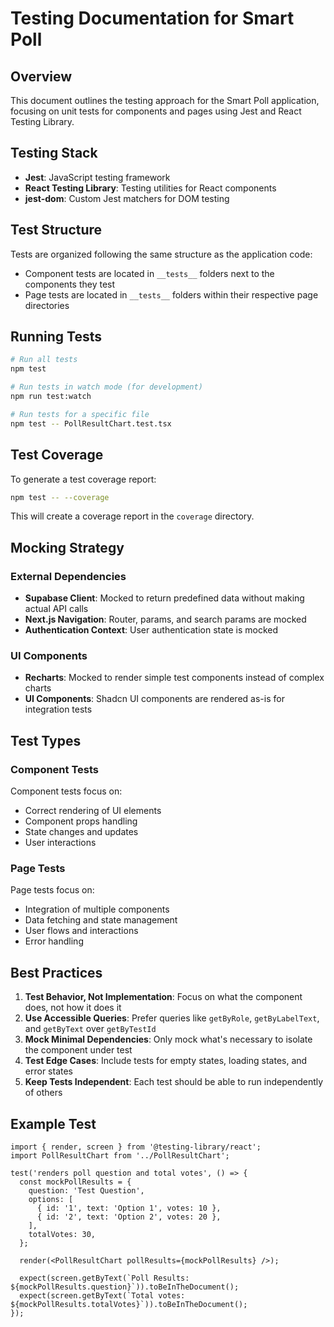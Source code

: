 # Testing Documentation for Smart Poll

## Overview

This document outlines the testing approach for the Smart Poll application, focusing on unit tests for components and pages using Jest and React Testing Library.

## Testing Stack

- **Jest**: JavaScript testing framework
- **React Testing Library**: Testing utilities for React components
- **jest-dom**: Custom Jest matchers for DOM testing

## Test Structure

Tests are organized following the same structure as the application code:

- Component tests are located in `__tests__` folders next to the components they test
- Page tests are located in `__tests__` folders within their respective page directories

## Running Tests

```bash
# Run all tests
npm test

# Run tests in watch mode (for development)
npm run test:watch

# Run tests for a specific file
npm test -- PollResultChart.test.tsx
```

## Test Coverage

To generate a test coverage report:

```bash
npm test -- --coverage
```

This will create a coverage report in the `coverage` directory.

## Mocking Strategy

### External Dependencies

- **Supabase Client**: Mocked to return predefined data without making actual API calls
- **Next.js Navigation**: Router, params, and search params are mocked
- **Authentication Context**: User authentication state is mocked

### UI Components

- **Recharts**: Mocked to render simple test components instead of complex charts
- **UI Components**: Shadcn UI components are rendered as-is for integration tests

## Test Types

### Component Tests

Component tests focus on:
- Correct rendering of UI elements
- Component props handling
- State changes and updates
- User interactions

### Page Tests

Page tests focus on:
- Integration of multiple components
- Data fetching and state management
- User flows and interactions
- Error handling

## Best Practices

1. **Test Behavior, Not Implementation**: Focus on what the component does, not how it does it
2. **Use Accessible Queries**: Prefer queries like `getByRole`, `getByLabelText`, and `getByText` over `getByTestId`
3. **Mock Minimal Dependencies**: Only mock what's necessary to isolate the component under test
4. **Test Edge Cases**: Include tests for empty states, loading states, and error states
5. **Keep Tests Independent**: Each test should be able to run independently of others

## Example Test

```tsx
import { render, screen } from '@testing-library/react';
import PollResultChart from '../PollResultChart';

test('renders poll question and total votes', () => {
  const mockPollResults = {
    question: 'Test Question',
    options: [
      { id: '1', text: 'Option 1', votes: 10 },
      { id: '2', text: 'Option 2', votes: 20 },
    ],
    totalVotes: 30,
  };
  
  render(<PollResultChart pollResults={mockPollResults} />);
  
  expect(screen.getByText(`Poll Results: ${mockPollResults.question}`)).toBeInTheDocument();
  expect(screen.getByText(`Total votes: ${mockPollResults.totalVotes}`)).toBeInTheDocument();
});
```
